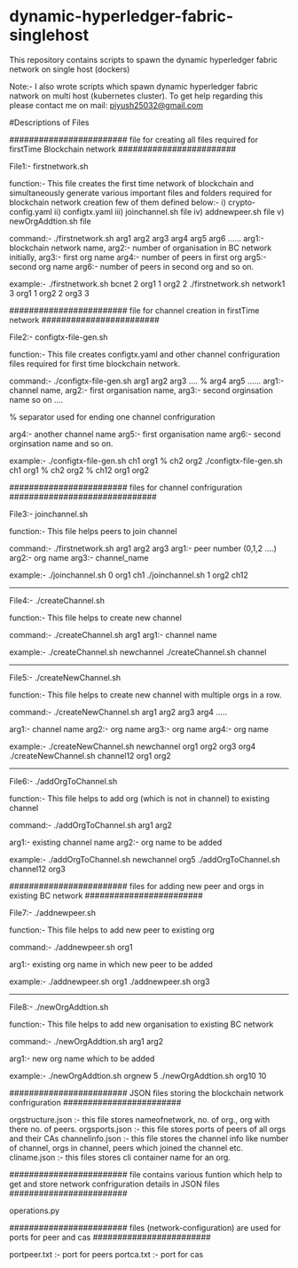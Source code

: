 # dynamic-hyperledger-fabric-singlehost
This repository contains scripts to spawn the dynamic hyperledger fabric network on single host (dockers)

Note:- I also wrote scripts which spawn dynamic hyperledger fabric natwork on multi host (kubernetes cluster). To get help regarding this please contact me on mail: piyush25032@gmail.com

#Descriptions of Files

########################  file for creating all files required for firstTime Blockchain network ########################

File1:- firstnetwork.sh

function:- This file creates the first time network of blockchain and simultaneously generate various important files and folders required for blockchain network creation few of them defined below:-
i)      crypto-config.yaml 
ii)     configtx.yaml
iii)     joinchannel.sh file
iv)      addnewpeer.sh file
v)     newOrgAddtion.sh file

command:- ./firstnetwork.sh arg1 arg2 arg3 arg4 arg5 arg6 ......
arg1:- blockchain network name,
arg2:- number of organisation in BC network initially,
arg3:- first org name
arg4:- number of peers in first org
arg5:- second org name
arg6:- number of peers in second org
and so on.

example:- ./firstnetwork.sh bcnet 2 org1 1 org2 2
          ./firstnetwork.sh network1 3 org1 1 org2 2 org3 3

########################  file for channel creation in firstTime network ########################

File2:- configtx-file-gen.sh 

function:- This file creates configtx.yaml and other channel confriguration files required for first time blockchain network.

command:- ./configtx-file-gen.sh arg1 arg2 arg3 .... % arg4 arg5 ......
arg1:- channel name,
arg2:- first organisation name,
arg3:- second orginsation name
so on ....

%  separator used for ending one channel confriguration

arg4:- another channel name
arg5:- first organisation name
arg6:- second orginsation name
and so on.

example:- ./configtx-file-gen.sh ch1 org1 % ch2 org2
          ./configtx-file-gen.sh ch1 org1 % ch2 org2 % ch12 org1 org2


########################  files for channel confriguration ##############################

File3:- joinchannel.sh 

function:- This file helps peers to join channel 

command:- ./firstnetwork.sh arg1 arg2 arg3
arg1:- peer number (0,1,2 ....)
arg2:- org name
arg3:- channel_name

example:- ./joinchannel.sh 0 org1 ch1
          ./joinchannel.sh 1 org2 ch12

-----------------------------------------------------------------------------------------

File4:- ./createChannel.sh 

function:- This file helps to create new channel 

command:- ./createChannel.sh arg1
arg1:- channel name

example:- ./createChannel.sh newchannel
          ./createChannel.sh channel

------------------------------------------------------------------------------------------

File5:- ./createNewChannel.sh 

function:- This file helps to create new channel with multiple orgs in a row.

command:- ./createNewChannel.sh arg1 arg2 arg3 arg4 .....

arg1:- channel name
arg2:- org name
arg3:- org name
arg4:- org name

example:- ./createNewChannel.sh newchannel org1 org2 org3 org4
          ./createNewChannel.sh channel12 org1 org2 

---------------------------------------------------------------------------------------------

File6:- ./addOrgToChannel.sh 

function:- This file helps to add org (which is not in channel) to existing channel 

command:- ./addOrgToChannel.sh arg1 arg2

arg1:- existing channel name
arg2:- org name to be added 

example:- ./addOrgToChannel.sh newchannel org5
          ./addOrgToChannel.sh channel12 org3 



######################## files for adding new peer and orgs in existing BC network ########################

File7:- ./addnewpeer.sh 

function:- This file helps to add new peer to existing org 

command:- ./addnewpeer.sh org1

arg1:- existing org name in which new peer to be added

example:- ./addnewpeer.sh org1
          ./addnewpeer.sh org3

-------------------------------------------------------------------------------------------

File8:- ./newOrgAddtion.sh 

function:- This file helps to add new organisation to existing BC network 

command:- ./newOrgAddtion.sh arg1 arg2

arg1:- new org name which to be added

example:- ./newOrgAddtion.sh orgnew 5
          ./newOrgAddtion.sh org10 10

########################  JSON files storing the blockchain network confriguration  ########################

orgstructure.json :- this file stores nameofnetwork, no. of org., org with there no. of peers.
orgsports.json    :- this file stores ports of peers of all orgs and their CAs 
channelinfo.json  :- this file stores the channel info like number of channel, orgs in channel,                     peers which joined the channel etc.
cliname.json      :- this files stores cli container name for an org.

######################## file contains various funtion which help to get and store network confriguration details in JSON files ########################

operations.py

######################## files (network-configuration) are used for ports for peer and cas ########################

portpeer.txt :- port for peers
portca.txt :- port for cas
